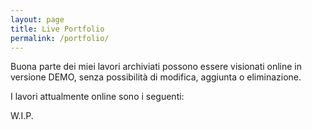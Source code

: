 ```yaml
---
layout: page
title: Live Portfolio
permalink: /portfolio/
---
```



Buona parte dei miei lavori archiviati possono essere visionati online in versione DEMO, senza possibilità di modifica, aggiunta o eliminazione.

I lavori attualmente online sono i seguenti:

W.I.P.